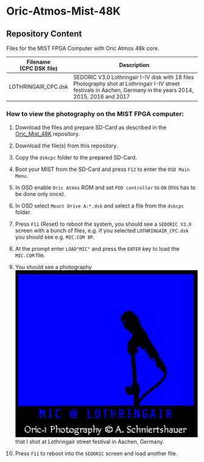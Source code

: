 # Oric-Atmos-Mist-48K

## Repository Content

Files for the MIST FPGA Computer with Oric Atmos 48k core.

| Filename<br />(CPC DSK file) | Description                                                  |
| ---------------------------- | ------------------------------------------------------------ |
| LOTHRINGAIR_CPC.dsk          | SEDORIC V3.0 Lothringair I-IV disk with 18 files<br />Photography shot at Lothringair I-IV street festivals in Aachen, Germany in the years 2014, 2015, 2016 and 2017 |

### How to view the photography on the MIST FPGA computer:

1. Download the files and prepare SD-Card as described in the [Oric_Mist_48K](https://github.com/rampa069/Oric_Mist_48K) repository.

2. Download the file(s) from this repository.

3. Copy the `dskcpc` folder to the prepared SD-Card.

4. Boot your MIST from the SD-Card and press `F12` to enter the `OSD Main Menu`.

5. In OSD enable `Oric Atmos` ROM and set `FDD controller` to `ON` (this has to be done only once).

6. In OSD select `Mount Drive A:*.dsk` and select a file from the `dskcpc` folder.

7. Press `F11`  (Reset) to reboot the system, you should see  a `SEDORIC V3.0` screen with a bunch of files, e.g. if you selected `LOTHRINGAIR_CPC.dsk` you should see e.g. `MIC.COM 8P`.

8. At the  prompt enter `LOAD"MIC"` and press the `ENTER` key to load the `MIC.COM` file.

9. You should see a photography ![MIC @ Lothirngair](assets/aSc_MICatLothringair.PNG)
   that I shot at Lothringair street festival in Aachen, Germany.

10. Press `F11` to reboot into the `SEDORIC` screen and load another file.

    